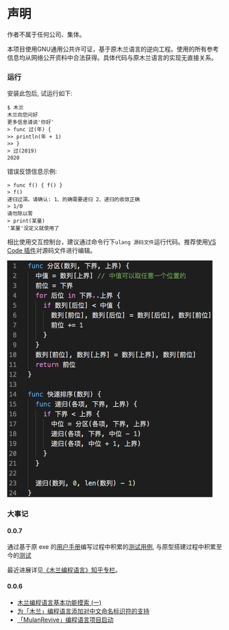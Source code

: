 # 声明

作者不属于任何公司、集体。

本项目使用GNU通用公共许可证，基于原木兰语言的逆向工程。使用的所有参考信息均从网络公开资料中合法获得。具体代码与原木兰语言的实现无直接关系。

### 运行

安装此包后, 试运行如下:
```
$ 木兰
木兰向您问好
更多信息请说'你好'
> func 过(年) {
>> println(年 + 1)
>> }
> 过(2019)
2020
```

错误反馈信息示例:
```
> func f() { f() }
> f()
递归过深。请确认: 1、的确需要递归 2、递归的收敛正确
> 1/0
请勿除以零
> print(某量)
'某量'没定义就使用了
```

相比使用交互控制台，建议通过命令行下`ulang 源码文件`运行代码。推荐使用[VS Code 插件](https://marketplace.visualstudio.com/items?itemName=CodeInChinese.ulang)对源码文件进行编辑。

![快排](https://raw.githubusercontent.com/MulanRevive/mulan/dev/%E6%88%AA%E5%9B%BE/%E5%BF%AB%E9%80%9F%E6%8E%92%E5%BA%8F.png)

### 大事记

#### 0.0.7

通过基于原 exe 的[用户手册](https://github.com/MulanRevive/bounty/tree/master/%E5%A4%8D%E7%8E%B0%E6%96%87%E6%A1%A3/%E7%94%A8%E6%88%B7%E6%89%8B%E5%86%8C)编写过程中积累的[测试用例](https://github.com/MulanRevive/bounty/blob/master/%E6%B5%8B%E8%AF%95%E4%BB%A3%E7%A0%81/%E6%B5%8B%E8%AF%95.py), 与原型搭建过程中积累至今的[测试](https://github.com/MulanRevive/prototype/blob/master/%E6%B5%8B%E8%AF%95.py)

最近进展详见[《木兰编程语言》知乎专栏](https://zhuanlan.zhihu.com/ulang)。

#### 0.0.6

- [木兰编程语言基本功能摸索 (一)](https://zhuanlan.zhihu.com/p/103916529)
- [为「木兰」编程语言添加对中文命名标识符的支持](https://zhuanlan.zhihu.com/p/103910116)
- [「MulanRevive」编程语言项目启动](https://zhuanlan.zhihu.com/p/103895446)
